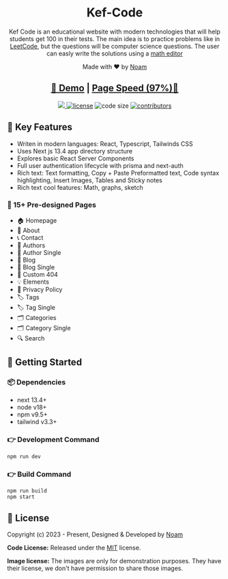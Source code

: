 <h1 align=center>Kef-Code</h1>

<p align=center>Kef Code is an educational website with modern technologies that will help students get 100 in their tests.
                The main idea is to practice problems like in <a href="https://leetcode.com">LeetCode</a>, but the questions will be computer science questions.
                The user can easly write the solutions using a <a href="https://github.com/IBastawisi/matheditor">math editor</a></p>

<p align=center>Made with ♥ by <a href="https://github.com/noams24/">Noam</a></p>

<h2 align="center"> <a target="_blank" href="kef-code.vercel.app" rel="nofollow">👀 Demo</a> | <a  target="_blank" href="https://pagespeed.web.dev/analysis/https-kef-code-vercel-app/vc8mnzs3zo?form_factor=desktop">Page Speed (97%)🚀</a>
</h2>

<p align=center>

  <a href="https://github.com/vercel/next.js/releases/tag/v13.4.1" alt="Contributors">
    <img src="https://img.shields.io/static/v1?label=NEXTJS&message=13.4&color=000&logo=nextjs" />
  </a>

  <a href="https://github.com/zeon-studio/nextplate/blob/main/LICENSE">
    <img src="https://img.shields.io/github/license/zeon-studio/nextplate" alt="license"></a>

  <img src="https://img.shields.io/github/languages/code-size/zeon-studio/nextplate" alt="code size">

  <a href="https://github.com/zeon-studio/nextplate/graphs/contributors">
    <img src="https://img.shields.io/github/contributors/zeon-studio/nextplate" alt="contributors"></a>
</p>

## 📌 Key Features

- Writen in modern languages: React, Typescript, Tailwinds CSS
- Uses Next js 13.4 app directory structure
- Explores basic React Server Components
- Full user authentication lifecycle with prisma and next-auth
- Rich text: Text formatting, Copy + Paste Preformatted text, Code syntax highlighting, Insert Images, Tables and Sticky notes
- Rich text cool features: Math, graphs, sketch

### 📄 15+ Pre-designed Pages

- 🏠 Homepage
- 👤 About
- 📞 Contact
- 👥 Authors
- 👤 Author Single
- 📝 Blog
- 📝 Blog Single
- 🚫 Custom 404
- 💡 Elements
- 📄 Privacy Policy
- 🏷️ Tags
- 🏷️ Tag Single
- 🗂️ Categories
- 🗂️ Category Single
- 🔍 Search

## 🚀 Getting Started

### 📦 Dependencies

- next 13.4+
- node v18+
- npm v9.5+
- tailwind v3.3+

### 👉 Development Command

```
npm run dev
```

### 👉 Build Command

```
npm run build
npm start
```

<!-- licence -->

## 📝 License

Copyright (c) 2023 - Present, Designed & Developed by [Noam](https://github.com/noams24)

**Code License:** Released under the [MIT](https://github.comzeon-studio/nextplate/blob/main/LICENSE) license.

**Image license:** The images are only for demonstration purposes. They have their license, we don't have permission to share those images.
